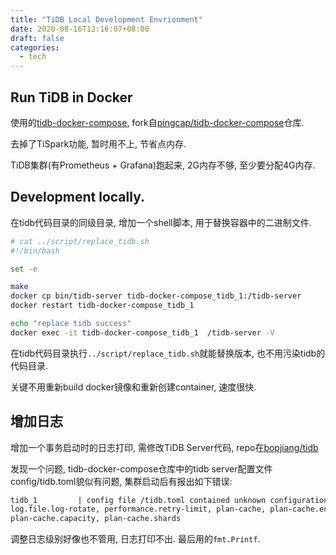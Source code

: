 ```yaml
---
title: "TiDB Local Development Envrionment"
date: 2020-08-16T12:16:07+08:00
draft: false
categories:
  - tech
---
```



## Run TiDB in Docker

使用的[tidb-docker-compose](https://github.com/bopjiang/tidb-docker-compose/tree/2020-hp-jiang), fork自[pingcap/tidb-docker-compose](https://github.com/pingcap/tidb-docker-compose)仓库.

去掉了TiSpark功能, 暂时用不上, 节省点内存.

TiDB集群(有Prometheus + Grafana)跑起来, 2G内存不够, 至少要分配4G内存.

## Development locally.

在tidb代码目录的同级目录, 增加一个shell脚本, 用于替换容器中的二进制文件.

```bash
# cat ../script/replace_tidb.sh
#!/bin/bash

set -e

make
docker cp bin/tidb-server tidb-docker-compose_tidb_1:/tidb-server
docker restart tidb-docker-compose_tidb_1

echo "replace tidb success"
docker exec -it tidb-docker-compose_tidb_1  /tidb-server -V
```

在tidb代码目录执行`../script/replace_tidb.sh`就能替换版本, 也不用污染tidb的代码目录.

关键不用重新build docker镜像和重新创建container, 速度很快.

## 增加日志

增加一个事务启动时的日志打印, 需修改TiDB Server代码, repo在[bopjiang/tidb](https://github.com/bopjiang/tidb/tree/2020)


发现一个问题, tidb-docker-compose仓库中的tidb server配置文件config/tidb.toml貌似有问题, 集群启动后有报出如下错误:
```bash
tidb_1         | config file /tidb.toml contained unknown configuration options: 
log.file.log-rotate, performance.retry-limit, plan-cache, plan-cache.enabled, 
plan-cache.capacity, plan-cache.shards
```

调整日志级别好像也不管用, 日志打印不出. 最后用的`fmt.Printf`.







